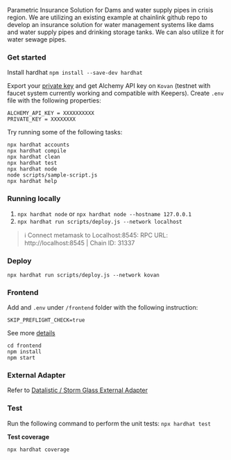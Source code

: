 Parametric Insurance Solution for Dams and water supply pipes in crisis region. We are utilizing an existing example at chainlink github repo to develop an insurance solution for water management systems like dams and water supply pipes and drinking storage tanks. We can also utilize it for water sewage pipes.

### Get started

Install hardhat
`npm install --save-dev hardhat`

Export your [private key](https://metamask.zendesk.com/hc/en-us/articles/360015289632-How-to-Export-an-Account-Private-Key) and get Alchemy API key on `Kovan` (testnet with faucet system currently working and compatible with Keepers).
Create `.env` file with the following properties:

```
ALCHEMY_API_KEY = XXXXXXXXXX
PRIVATE_KEY = XXXXXXXX
```

Try running some of the following tasks:

```shell
npx hardhat accounts
npx hardhat compile
npx hardhat clean
npx hardhat test
npx hardhat node
node scripts/sample-script.js
npx hardhat help
```

### Running locally

1. `npx hardhat node` or `npx hardhat node --hostname 127.0.0.1`
2. `npx hardhat run scripts/deploy.js --network localhost`

> ℹ️  Connect metamask to Localhost:8545: RPC URL: http://localhost:8545 | Chain ID: 31337

### Deploy

`npx hardhat run scripts/deploy.js --network kovan`

### Frontend

Add and `.env` under `/frontend` folder with the following instruction:

`SKIP_PREFLIGHT_CHECK=true` 

See more [details](https://newbedev.com/javascript-skip-preflight-check-true-to-an-env-file-in-your-project-code-example)

```shell
cd frontend
npm install
npm start
```

### External Adapter

Refer to [Datalistic / Storm Glass External Adapter](https://github.com/InsureBlox/Datalistic_StormGlass_EA_chainlink)

### Test

Run the following command to perform the unit tests:
`npx hardhat test`

**Test coverage**

`npx hardhat coverage`
